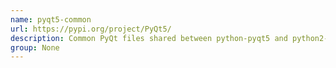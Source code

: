 ```yaml
---
name: pyqt5-common
url: https://pypi.org/project/PyQt5/
description: Common PyQt files shared between python-pyqt5 and python2-pyqt5 URL : https://pypi.
group: None
---
```

